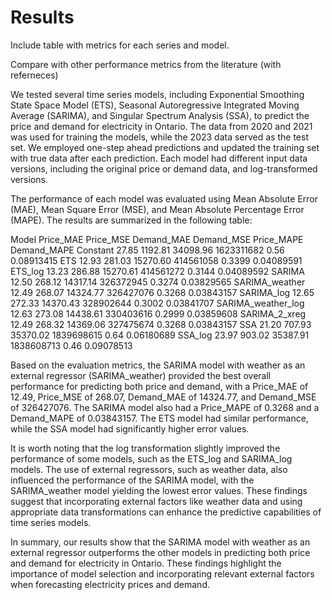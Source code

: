 # Results

Include table with metrics for each series and model.

Compare with other performance metrics from the literature (with referneces)


We tested several time series models, including Exponential Smoothing State Space Model (ETS), Seasonal Autoregressive Integrated
Moving Average (SARIMA), and Singular Spectrum Analysis (SSA), to predict the price and demand for electricity in Ontario. The 
data from 2020 and 2021 was used for training the models, while the 2023 data served as the test set. We employed one-step ahead 
predictions and updated the training set with true data after each prediction. Each model had different input data versions, 
including the original price or demand data, and log-transformed versions.

The performance of each model was evaluated using Mean Absolute Error (MAE), Mean Square Error (MSE), and Mean Absolute Percentage Error (MAPE). The results are summarized in the following table:

Model               Price_MAE  Price_MSE  Demand_MAE  Demand_MSE  Price_MAPE  Demand_MAPE
Constant            27.85      1192.81    34098.96    1623311682  0.56        0.08913415
ETS                 12.93      281.03     15270.60    414561058   0.3399      0.04089591
ETS_log             13.23      286.88     15270.61    414561272   0.3144      0.04089592
SARIMA              12.50      268.12     14317.14    326372945   0.3274      0.03829565
SARIMA_weather      12.49      268.07     14324.77    326427076   0.3268      0.03843157
SARIMA_log          12.65      272.33     14370.43    328902644   0.3002      0.03841707
SARIMA_weather_log  12.63      273.08     14438.61    330403616   0.2999      0.03859608
SARIMA_2_xreg       12.49      268.32     14369.06    327475674   0.3268      0.03843157
SSA                 21.20      707.93     35370.02    1839698615  0.64        0.06180689
SSA_log             23.97      903.02     35387.91    1838608713  0.46        0.09078513

Based on the evaluation metrics, the SARIMA model with weather as an external regressor (SARIMA_weather) provided the best 
overall performance for predicting both price and demand, with a Price_MAE of 12.49, Price_MSE of 268.07, Demand_MAE of 14324.77,
and Demand_MSE of 326427076. The SARIMA model also had a Price_MAPE of 0.3268 and a Demand_MAPE of 0.03843157. The ETS model had 
similar performance, while the SSA model had significantly higher error values.

It is worth noting that the log transformation slightly improved the performance of some models, such as the ETS_log and 
SARIMA_log models. The use of external regressors, such as weather data, also influenced the performance of the SARIMA model, 
with the SARIMA_weather model yielding the lowest error values. These findings suggest that incorporating external factors like 
weather data and using appropriate data transformations can enhance the predictive capabilities of time series models.

In summary, our results show that the SARIMA model with weather as an external regressor outperforms the other models in 
predicting both price and demand for electricity in Ontario. These findings highlight the importance of model selection and 
incorporating relevant external factors when forecasting electricity prices and demand.
